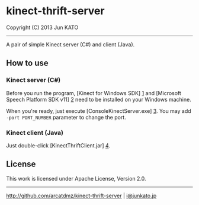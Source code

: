 kinect-thrift-server
================================================================
Copyright (C) 2013 Jun KATO
- - - - - - - - - - - - - - - - - - - - - - - - - - - - - - - -

A pair of simple Kinect server (C#) and client (Java).

## How to use

### Kinect server (C#)

Before you run the program, [Kinect for Windows SDK] [1] and
[Microsoft Speech Platform SDK v11] [2] need to be installed
on your Windows machine.

When you're ready, just execute [ConsoleKinectServer.exe] [3].
You may add `-port PORT_NUMBER` parameter to change the port.

### Kinect client (Java)

Just double-click [KinectThriftClient.jar] [4].

  [1]: http://www.microsoft.com/en-us/kinectforwindows/develop/developer-downloads.aspx "Kinect for Windows SDK"
  [2]: http://www.microsoft.com/en-us/download/details.aspx?id=27226 "Microsoft Speech Platform SDK v11"
  [3]: https://github.com/arcatdmz/kinect-thrift-server/blob/master/csharp/ConsoleKinectServer/bin/Release/ConsoleKinectServer.exe "ConsoleKinectServer.exe"
  [4]: https://github.com/arcatdmz/kinect-thrift-server/blob/master/java/KinectThriftClient.jar "KinectThriftClient.jar"

## License

This work is licensed under Apache License, Version 2.0.

- - - - - - - - - - - - - - - - - - - - - - - - - - - - - - - -
http://github.com/arcatdmz/kinect-thrift-server | i@junkato.jp
